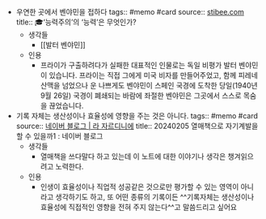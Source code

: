 - 우연한 곳에서 벤야민을 접하다
  tags:: #memo #card
  source:: [stibee.com](https://stibee.com/api/v1.0/emails/share/CT5ZY4i_oGhlADrZMe_oIgRduCD8XZI)
  title:: 🎓‘능력주의’의 ‘능력’은 무엇인가?
	- 생각들
		- [[발터 벤야민]]
	- 인용
		- 프라이가 구출하려다가 실패한 대표적인 인물로는 독일 비평가 발터 벤야민이 있습니다. 프라이는 직접 그에게 미국 비자를 만들어주었고, 함께 피레네 산맥을 넘었으나 운 나쁘게도 벤야민이 스페인 국경에 도착한 당일(1940년 9월 26일) 국경이 폐쇄되는 바람에 좌절한 벤야민은 그곳에서 스스로 목숨을 끊었습니다.
- 기록 자체는 생산성이나 효율성에 영향을 주는 것은 아니다. 
  tags:: #memo #card
  source:: [네이버 블로그 | 라 자르디니에](https://m.blog.naver.com/PostView.naver?blogId=la-jardiniere&logNo=223345032310&proxyReferer=https%3A%2F%2Ft.co%2F)
  title:: 20240205 열매책으로 자기계발을 할 수 있을까1 : 네이버 블로그
	- 생각들
		- 열매책을 쓰다말다 하고 있는데 이 노트에 대한 이야기나 생각은 챙겨읽으려고 노력한다.
	- 인용
		- 인생이 효율성이나 직업적 성공같은 것으로만 평가할 수 있는 영역이 아니라고 생각하기도 하고, 또 어떤 종류의 기록이든 ^^기록자체는 생산성이나 효율성에 직접적인 영향을 전혀 주지 않는다^^고 말씀드리고 싶어요